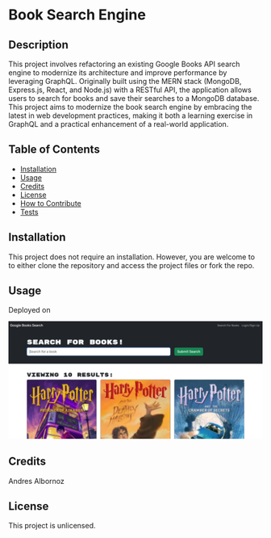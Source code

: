 # Book Search Engine

## Description
This project involves refactoring an existing Google Books API search engine to modernize its architecture and improve performance by leveraging GraphQL. Originally built using the MERN stack (MongoDB, Express.js, React, and Node.js) with a RESTful API, the application allows users to search for books and save their searches to a MongoDB database. This project aims to modernize the book search engine by embracing the latest in web development practices, making it both a learning exercise in GraphQL and a practical enhancement of a real-world application.

## Table of Contents
- [Installation](#installation)
- [Usage](#usage)
- [Credits](#credits)
- [License](#license)
- [How to Contribute](#how-to-contribute)
- [Tests](#tests)

## Installation
This project does not require an installation. However, you are welcome to to either clone the repository and access the project files or fork the repo.

## Usage
Deployed on [](.........)


![image of Book Search Engine](client/src/assets/book-search-engine-cover.JPG)

## Credits
Andres Albornoz

## License
This project is unlicensed.
